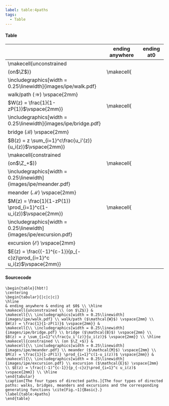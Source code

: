 ```yaml
---
label: table:4paths
tags:
  - Table
---
```

#### Table
|  | ending anywhere | ending at$0$ |
| - | - | - |
| \makecell{unconstrained |
| (on$\Z$)} | \makecell{ |
| \includegraphics[width = 0.25\linewidth]{images/ipe/walk.pdf} |
| walk/path ($\mathcal{W}$) \vspace{2mm} |
| $W(z) = \frac{1}{1-zP(1)}$\vspace{2mm}} | \makecell{ |
| \includegraphics[width = 0.25\linewidth]{images/ipe/bridge.pdf} |
| bridge ($\mathcal{B}$) \vspace{2mm} |
| $B(z) = z \sum_{i=1}^c\frac{u_i'(z)}{u_i(z)}$\vspace{2mm}} |
| \makecell{constrained |
| (on$\Z_+$)} | \makecell{ |
| \includegraphics[width = 0.25\linewidth]{images/ipe/meander.pdf} |
| meander ($\mathcal{M}$) \vspace{2mm} |
| $M(z) = \frac{1}{1-zP(1)} \prod_{i=1}^c(1-u_i(z))$\vspace{2mm}} | \makecell{ |
| \includegraphics[width = 0.25\linewidth]{images/ipe/excursion.pdf} |
| excursion ($\mathcal{E}$) \vspace{2mm} |
| $E(z) = \frac{(-1)^{c-1}}{p_{-c}z}\prod_{i=1}^c u_i(z)$\vspace{2mm}} |
#### Sourcecode

```
\begin{table}[hbt!]
\centering
\begin{tabular}{|c|c|c|}
\hline
& ending anywhere & ending at $0$ \\ \hline
\makecell{unconstrained \\ (on $\Z$)} &
\makecell{\\ \includegraphics[width = 0.25\linewidth]{images/ipe/walk.pdf} \\ walk/path ($\mathcal{W}$) \vspace{2mm} \\ $W(z) = \frac{1}{1-zP(1)}$ \vspace{2mm}} &
\makecell{\\ \includegraphics[width = 0.25\linewidth]{images/ipe/bridge.pdf} \\ bridge ($\mathcal{B}$) \vspace{2mm} \\ $B(z) = z \sum_{i=1}^c\frac{u_i'(z)}{u_i(z)}$ \vspace{2mm}} \\ \hline
\makecell{constrained \\ (on $\Z_+$)} &
\makecell{\\ \includegraphics[width = 0.25\linewidth]{images/ipe/meander.pdf} \\ meander ($\mathcal{M}$) \vspace{2mm} \\ $M(z) = \frac{1}{1-zP(1)} \prod_{i=1}^c(1-u_i(z))$ \vspace{2mm}} &
\makecell{\\ \includegraphics[width = 0.25\linewidth]{images/ipe/excursion.pdf} \\ excursion ($\mathcal{E}$) \vspace{2mm} \\ $E(z) = \frac{(-1)^{c-1}}{p_{-c}z}\prod_{i=1}^c u_i(z)$ \vspace{2mm}} \\ \hline
\end{tabular}
\caption[The four types of directed paths.]{The four types of directed paths: walks, bridges, meanders and excursions and the corresponding generating functions \cite[Fig.~1]{Basic}.}
\label{table:4paths}
\end{table}
```